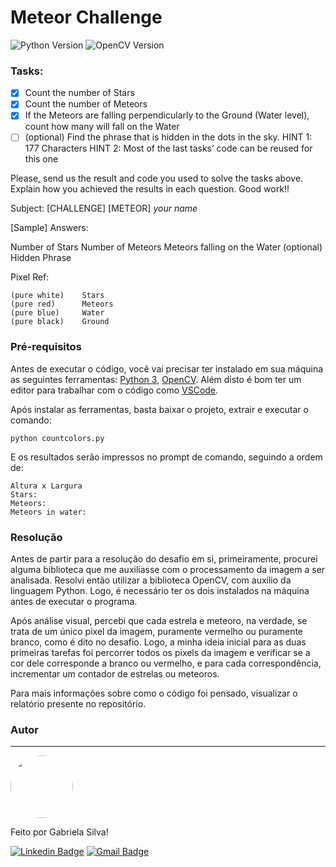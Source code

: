 # Meteor Challenge

![Python Version](https://img.shields.io/badge/Python-3.9.7-orange?style=flat&logo=python&logoColor=eeeeee)
![OpenCV Version](https://img.shields.io/badge/OpenCV-4.5.4-orange?style=flat&logo=python&logoColor=eeeeee)

### Tasks:

- [X] Count the number of Stars
- [X] Count the number of Meteors
- [X] If the Meteors are falling perpendicularly to the Ground (Water level), count how many will fall on the Water
- [ ] (optional) Find the phrase that is hidden in the dots in the sky. 
HINT 1: 177 Characters
HINT 2: Most of the last tasks’ code can be reused for this one

Please, send us the result and code you used to solve the tasks above. Explain how you achieved the results in each question. Good work!!

Subject: [CHALLENGE] [METEOR] *your name*

[Sample] Answers:

Number of Stars
Number of Meteors
Meteors falling on the Water
(optional) Hidden Phrase

Pixel Ref:

    (pure white)    Stars
    (pure red)      Meteors
    (pure blue)     Water
    (pure black)    Ground

### Pré-requisitos

Antes de executar o código, você vai precisar ter instalado em sua máquina as seguintes ferramentas:
[Python 3](https://www.python.org/downloads/), [OpenCV](https://docs.opencv.org/3.4/da/df6/tutorial_py_table_of_contents_setup.html). 
Além disto é bom ter um editor para trabalhar com o código como [VSCode](https://code.visualstudio.com/).

Após instalar as ferramentas, basta baixar o projeto, extrair e executar o comando:

    python countcolors.py

E os resultados serão impressos no prompt de comando, seguindo a ordem de:

    Altura x Largura
    Stars: 
    Meteors: 
    Meteors in water:

### Resolução

Antes de partir para a resolução do desafio em si, primeiramente, procurei alguma biblioteca que me auxiliasse com o processamento da imagem a ser analisada. Resolvi então utilizar a biblioteca OpenCV, com auxílio da linguagem Python. Logo, é necessário ter os dois instalados na máquina antes de executar o programa.

Após análise visual, percebi que cada estrela e meteoro, na verdade, se trata de um único pixel da imagem, puramente vermelho ou puramente branco, como é dito no desafio. Logo, a minha ideia inicial para as duas primeiras tarefas foi percorrer todos os pixels da imagem e verificar se a cor dele corresponde a branco ou vermelho, e para cada correspondência, incrementar um contador de estrelas ou meteoros.


Para mais informações sobre como o código foi pensado, visualizar o relatório presente no repositório.

### Autor
---

 <img style="border-radius: 50%;" src="https://avatars.githubusercontent.com/u/39316240?v=4" width="100px;" alt=""/>
 <br />
 
Feito por Gabriela Silva!

 [![Linkedin Badge](https://img.shields.io/badge/-Gabriela-blue?style=flat-square&logo=Linkedin&logoColor=white&link=https://www.linkedin.com/in/gabrielasil/)](https://www.linkedin.com/in/gabrielasil/) 
[![Gmail Badge](https://img.shields.io/badge/-gabrielamsilva02@gmail.com-c14438?style=flat-square&logo=Gmail&logoColor=white&link=mailto:gabrielamsilva02@gmail.com)](mailto:gabrielamsilva02@gmail.com)




